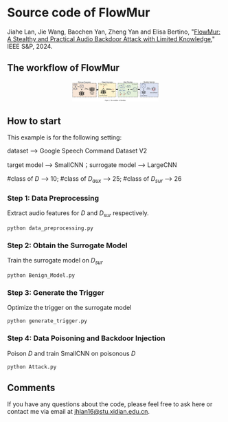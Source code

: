 # Source code of FlowMur
Jiahe Lan, Jie Wang, Baochen Yan, Zheng Yan and Elisa Bertino, "[FlowMur: A Stealthy and Practical Audio Backdoor Attack with Limited Knowledge](https://www.computer.org/csdl/proceedings-article/sp/2024/313000a148/1Ub245RZpo4)," IEEE S&P, 2024.
## The workflow of FlowMur
<div align="center">
    <img src="./Workflow.png" width="40%">
</div>

## How to start
This example is for the following setting:

dataset --> Google Speech Command Dataset V2

target model --> SmallCNN；surrogate model --> LargeCNN

#class of $D$ --> 10; #class of $D_{aux}$ --> 25; #class of $D_{sur}$ --> 26

### Step 1: Data Preprocessing
Extract audio features for $D$ and $D_{sur}$ respectively.
```shell
python data_preprocessing.py
```
### Step 2: Obtain the Surrogate Model
Train the surrogate model on $D_{sur}$
```shell
python Benign_Model.py
```
### Step 3: Generate the Trigger
Optimize the trigger on the surrogate model
```shell
python generate_trigger.py
```
### Step 4: Data Poisoning and Backdoor Injection
Poison $D$ and train SmallCNN on poisonous $D$
```shell
python Attack.py
```
## Comments
If you have any questions about the code, please feel free to ask here or contact me via email at <jhlan16@stu.xidian.edu.cn>.
